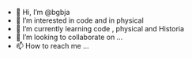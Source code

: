 - 👋 Hi, I’m @bgbja
- 👀 I’m interested in code and in physical
- 🌱 I’m currently learning code , physical and Historia
- 💞️ I’m looking to collaborate on ...
- 📫 How to reach me ...

<!---
bgbja/bgbja is a ✨ special ✨ repository because its `README.md` (this file) appears on your GitHub profile.
You can click the Preview link to take a look at your changes.
--->
